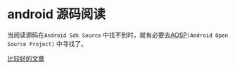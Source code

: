 # android 源码阅读
当阅读源码在`Android Sdk Source` 中找不到时，就有必要去[AOSP](https://android.googlesource.com/?format=HTML)`(Android Open Source Project)` 中寻找了。

[比较好的文章](https://zhuanlan.zhihu.com/p/20564614)

